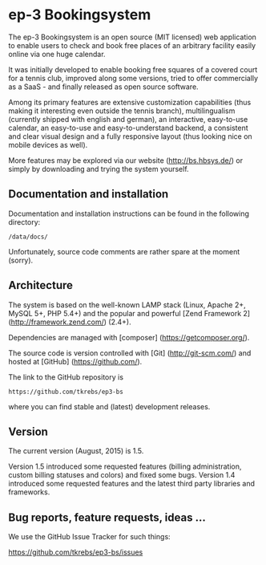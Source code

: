 # ep-3 Bookingsystem

The ep-3 Bookingsystem is an open source (MIT licensed) web application to enable users to check and book free places of
an arbitrary facility easily online via one huge calendar.

It was initially developed to enable booking free squares of a covered court for a tennis club, improved along some
versions, tried to offer commercially as a SaaS - and finally released as open source software.

Among its primary features are extensive customization capabilities (thus making it interesting even outside the tennis
branch), multilingualism (currently shipped with english and german), an interactive, easy-to-use calendar, an
easy-to-use and easy-to-understand backend, a consistent and clear visual design and a fully responsive layout (thus
looking nice on mobile devices as well).

More features may be explored via our website (http://bs.hbsys.de/) or simply by downloading and trying the system
yourself.

## Documentation and installation

Documentation and installation instructions can be found in the following directory:

```
/data/docs/
```

Unfortunately, source code comments are rather spare at the moment (sorry).

## Architecture

The system is based on the well-known LAMP stack (Linux, Apache 2+, MySQL 5+, PHP 5.4+) and the popular and powerful
[Zend Framework 2] (http://framework.zend.com/) (2.4+).

Dependencies are managed with [composer] (https://getcomposer.org/).

The source code is version controlled with [Git] (http://git-scm.com/) and hosted at [GitHub] (https://github.com/).

The link to the GitHub repository is

```
https://github.com/tkrebs/ep3-bs
```

where you can find stable and (latest) development releases.

## Version

The current version (August, 2015) is 1.5.

Version 1.5 introduced some requested features (billing administration, custom billing statuses and colors) and fixed some bugs.
Version 1.4 introduced some requested features and the latest third party libraries and frameworks.

## Bug reports, feature requests, ideas ...

We use the GitHub Issue Tracker for such things:

https://github.com/tkrebs/ep3-bs/issues
